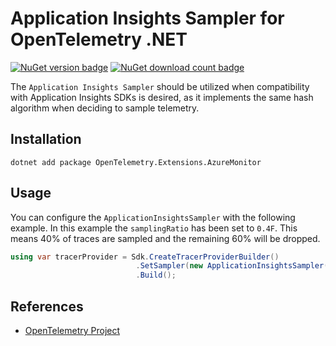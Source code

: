 # Application Insights Sampler for OpenTelemetry .NET

[![NuGet version badge](https://img.shields.io/nuget/v/OpenTelemetry.Extensions.AzureMonitor)](https://www.nuget.org/packages/OpenTelemetry.Extensions.AzureMonitor)
[![NuGet download count badge](https://img.shields.io/nuget/dt/OpenTelemetry.Extensions.AzureMonitor)](https://www.nuget.org/packages/OpenTelemetry.Extensions.AzureMonitor)

The ```Application Insights Sampler``` should be utilized when
compatibility with Application Insights SDKs is desired, as it
implements the same hash algorithm when deciding to sample telemetry.

## Installation

```shell
dotnet add package OpenTelemetry.Extensions.AzureMonitor
```

## Usage

You can configure the `ApplicationInsightsSampler` with the following example.
In this example the `samplingRatio` has been set to `0.4F`.
This means 40% of traces are sampled and the remaining 60% will be dropped.

```csharp
using var tracerProvider = Sdk.CreateTracerProviderBuilder()
                            .SetSampler(new ApplicationInsightsSampler(0.4F))
                            .Build();
```

## References

* [OpenTelemetry Project](https://opentelemetry.io/)
